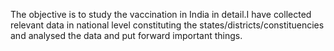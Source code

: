 The objective is to study the vaccination in India in detail.I have collected relevant data in national level constituting the states/districts/constituencies and analysed the data and put forward important things.

